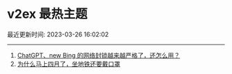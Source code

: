 # v2ex 最热主题

最近更新时间: 2023-03-26 16:02:02

--- 
1. [ChatGPT、new Bing 的网络封锁越来越严格了，还怎么用？](https://www.v2ex.com/t/927207) 
2. [为什么马上四月了，坐地铁还要戴口罩](https://www.v2ex.com/t/927226) 
